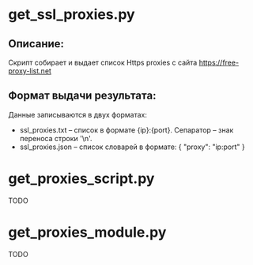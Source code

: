 # get_ssl_proxies.py
## Описание:
Скрипт собирает и выдает список Https proxies с сайта https://free-proxy-list.net <br/>

## Формат выдачи результата:
Данные записываются в двух форматах:
- ssl_proxies.txt – список в формате {ip}:{port}. Сепаратор – знак переноса строки '\n'.
- ssl_proxies.json – список словарей в формате:
{
        "proxy": "ip:port"
    }

# get_proxies_script.py
TODO
# get_proxies_module.py
TODO
